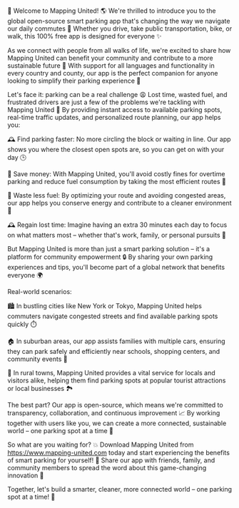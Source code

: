 🎉 Welcome to Mapping United! 🌎 We're thrilled to introduce you to the global open-source smart parking app that's changing the way we navigate our daily commutes 👋 Whether you drive, take public transportation, bike, or walk, this 100% free app is designed for everyone ✨

As we connect with people from all walks of life, we're excited to share how Mapping United can benefit your community and contribute to a more sustainable future 🌟 With support for all languages and functionality in every country and county, our app is the perfect companion for anyone looking to simplify their parking experience 📲

Let's face it: parking can be a real challenge 😩 Lost time, wasted fuel, and frustrated drivers are just a few of the problems we're tackling with Mapping United 💪 By providing instant access to available parking spots, real-time traffic updates, and personalized route planning, our app helps you:

🕰️ Find parking faster: No more circling the block or waiting in line. Our app shows you where the closest open spots are, so you can get on with your day 🕒

💸 Save money: With Mapping United, you'll avoid costly fines for overtime parking and reduce fuel consumption by taking the most efficient routes 🚗

🌿 Waste less fuel: By optimizing your route and avoiding congested areas, our app helps you conserve energy and contribute to a cleaner environment 💚

🕰️ Regain lost time: Imagine having an extra 30 minutes each day to focus on what matters most – whether that's work, family, or personal pursuits 🌈

But Mapping United is more than just a smart parking solution – it's a platform for community empowerment 🔒 By sharing your own parking experiences and tips, you'll become part of a global network that benefits everyone 🌍

Real-world scenarios:

🏙️ In bustling cities like New York or Tokyo, Mapping United helps commuters navigate congested streets and find available parking spots quickly ⏱️

🏠 In suburban areas, our app assists families with multiple cars, ensuring they can park safely and efficiently near schools, shopping centers, and community events 🏫

🌄 In rural towns, Mapping United provides a vital service for locals and visitors alike, helping them find parking spots at popular tourist attractions or local businesses 🏞️

The best part? Our app is open-source, which means we're committed to transparency, collaboration, and continuous improvement 📈 By working together with users like you, we can create a more connected, sustainable world – one parking spot at a time 🌟

So what are you waiting for? 💥 Download Mapping United from https://www.mapping-united.com today and start experiencing the benefits of smart parking for yourself! 🎉 Share our app with friends, family, and community members to spread the word about this game-changing innovation 📢

Together, let's build a smarter, cleaner, more connected world – one parking spot at a time! 💪
